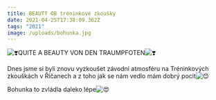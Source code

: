 ```yaml
---
title: BEAUTY OB tréninkové zkoušky
date: 2021-04-25T17:38:09.362Z
tags: "2021"
image: /uploads/bohunka.jpg
---
```

![❣️](https://static.xx.fbcdn.net/images/emoji.php/v9/teb/1/16/2763.png)QUITE A BEAUTY VON DEN TRAUMPFOTEN![❣️](https://static.xx.fbcdn.net/images/emoji.php/v9/teb/1/16/2763.png)

Dnes jsme si byli znovu vyzkoušet závodní atmosféru na Tréninkových zkouškách v Říčanech a z toho jak se nám vedlo mám dobrý pocit![😊](https://static.xx.fbcdn.net/images/emoji.php/v9/t7f/1/16/1f60a.png)

Bohunka to zvládla daleko lépe![😍](https://static.xx.fbcdn.net/images/emoji.php/v9/t2/1/16/1f60d.png)